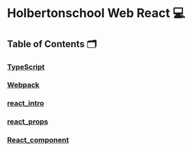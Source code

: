 # **Holbertonschool Web React** :computer:

## **Table of Contents** :card_index_dividers:

### [TypeScript](https://github.com/Qcarvalhooliveira/holbertonschool-web_react/tree/master/TypeScript)

### [Webpack](https://github.com/Qcarvalhooliveira/holbertonschool-web_react/tree/master/Webpack)

### [react_intro](https://github.com/Qcarvalhooliveira/holbertonschool-web_react/tree/master/react_intro)

### [react_props](https://github.com/Qcarvalhooliveira/holbertonschool-web_react/tree/master/react_props)

### [React_component](https://github.com/Qcarvalhooliveira/holbertonschool-web_react/tree/master/React_component)